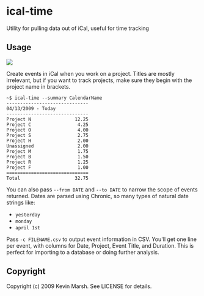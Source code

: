 ical-time
===========
Utility for pulling data out of iCal, useful for time tracking


Usage
-----
[![](http://farm4.static.flickr.com/3409/3449709123_f19087dee4_o.png)](http://farm4.static.flickr.com/3409/3449709123_f19087dee4_o.png)

Create events in iCal when you work on a project. Titles are mostly
irrelevant, but if you want to track projects, make sure they begin with the
project name in brackets.

    ~$ ical-time --summary CalendarName
    ------------------------------  
    04/13/2009 - Today
    ------------------------------
    Project N                12.25
    Project C                 4.25
    Project O                 4.00
    Project S                 2.75
    Project H                 2.00
    Unassigned                2.00
    Project M                 1.75
    Project B                 1.50
    Project R                 1.25
    Project F                 1.00
    ==============================
    Total                    32.75


You can also pass `--from DATE` and `--to DATE` to narrow the scope of events returned.
Dates are parsed using Chronic, so many types of natural date strings like:

- `yesterday`
- `monday`
- `april 1st`

Pass `-c FILENAME.csv` to output event information in CSV. You'll get one line
per event, with columns for Date, Project, Event Title, and Duration. This is
perfect for importing to a database or doing further analysis.


Copyright
---------
Copyright (c) 2009 Kevin Marsh. See LICENSE for details.
